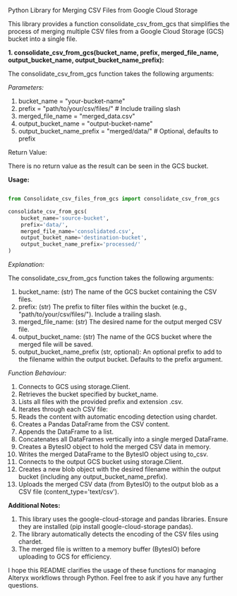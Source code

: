 Python Library for Merging CSV Files from Google Cloud Storage

This library provides a function consolidate_csv_from_gcs that simplifies the process of merging multiple CSV files from a Google Cloud Storage (GCS) bucket into a single file.

**1. consolidate_csv_from_gcs(bucket_name, prefix, merged_file_name, output_bucket_name, output_bucket_name_prefix):**

The consolidate_csv_from_gcs function takes the following arguments:

*Parameters:*

1. bucket_name = "your-bucket-name"
2. prefix = "path/to/your/csv/files/"  # Include trailing slash
3. merged_file_name = "merged_data.csv"
4. output_bucket_name = "output-bucket-name"
5. output_bucket_name_prefix = "merged/data/"  # Optional, defaults to prefix


Return Value:

There is no return value as the result can be seen in the GCS bucket.

**Usage:**

```Python

from Consolidate_csv_files_from_gcs import consolidate_csv_from_gcs

consolidate_csv_from_gcs(
    bucket_name='source-bucket',
    prefix='data/',
    merged_file_name='consolidated.csv',
    output_bucket_name='destination-bucket',
    output_bucket_name_prefix='processed/'
)

```

*Explanation:*

The consolidate_csv_from_gcs function takes the following arguments:
1. bucket_name: (str) The name of the GCS bucket containing the CSV files.
2. prefix: (str) The prefix to filter files within the bucket (e.g., "path/to/your/csv/files/"). Include a trailing slash.
3. merged_file_name: (str) The desired name for the output merged CSV file.
4. output_bucket_name: (str) The name of the GCS bucket where the merged file will be saved.
5. output_bucket_name_prefix (str, optional): An optional prefix to add to the filename within the output bucket. Defaults to the prefix argument.

*Function Behaviour:*

1. Connects to GCS using storage.Client.
2. Retrieves the bucket specified by bucket_name.
3. Lists all files with the provided prefix and extension .csv.
4. Iterates through each CSV file: 
5. Reads the content with automatic encoding detection using chardet.
6. Creates a Pandas DataFrame from the CSV content.
7. Appends the DataFrame to a list.
8. Concatenates all DataFrames vertically into a single merged DataFrame.
9. Creates a BytesIO object to hold the merged CSV data in memory.
10. Writes the merged DataFrame to the BytesIO object using to_csv.
11. Connects to the output GCS bucket using storage.Client.
12. Creates a new blob object with the desired filename within the output bucket (including any output_bucket_name_prefix).
13. Uploads the merged CSV data (from BytesIO) to the output blob as a CSV file (content_type='text/csv').


**Additional Notes:**

1. This library uses the google-cloud-storage and pandas libraries. Ensure they are installed (pip install google-cloud-storage pandas).
2. The library automatically detects the encoding of the CSV files using chardet.
3. The merged file is written to a memory buffer (BytesIO) before uploading to GCS for efficiency.
 

I hope this README clarifies the usage of these functions for managing Alteryx workflows through Python. Feel free to ask if you have any further questions.
